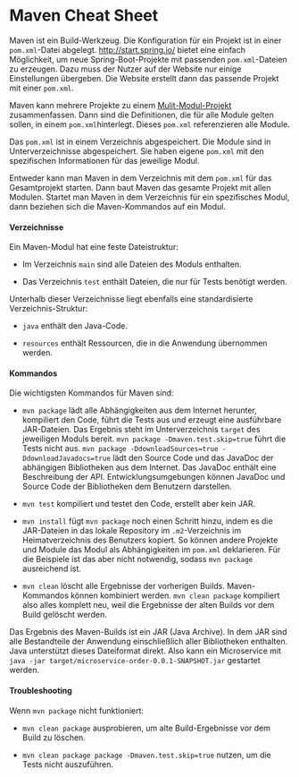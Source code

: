 # Maven Cheat Sheet

Maven ist ein Build-Werkzeug. Die Konfiguration für ein Projekt ist in einer
`pom.xml`-Datei abgelegt. <http://start.spring.io/> bietet eine einfach
Möglichkeit, um neue Spring-Boot-Projekte mit passenden `pom.xml`-Dateien zu
erzeugen.  Dazu muss der Nutzer auf der Website nur einige Einstellungen
übergeben. Die Website erstellt dann das passende Projekt mit einer `pom.xml`.

Maven kann mehrere Projekte zu einem
[Mulit-Modul-Projekt](https://maven.apache.org/guides/mini/guide-multiple-modules.html)
zusammenfassen. Dann sind die Definitionen, die für alle Module gelten sollen,
in einem `pom.xml`hinterlegt. Dieses `pom.xml` referenzieren alle Module.

Das `pom.xml` ist in einem Verzeichnis abgespeichert. Die Module sind in
Unterverzeichnisse abgespeichert.  Sie haben eigene `pom.xml` mit den
spezifischen Informationen für das jeweilige Modul.

Entweder kann man Maven in dem Verzeichnis mit dem `pom.xml` für das
Gesamtprojekt starten. Dann baut Maven das gesamte Projekt mit allen Modulen.
Startet man Maven in dem Verzeichnis für ein spezifisches Modul, dann beziehen
sich die Maven-Kommandos auf ein Modul.

#### Verzeichnisse

Ein Maven-Modul hat eine feste Dateistruktur:

* Im Verzeichnis `main` sind alle Dateien des Moduls enthalten.

* Das Verzeichnis `test` enthält Dateien, die nur für Tests benötigt werden.

Unterhalb dieser Verzeichnisse liegt ebenfalls eine standardisierte
Verzeichnis-Struktur:

* `java` enthält den Java-Code.

* `resources` enthält Ressourcen, die in die Anwendung übernommen werden.

#### Kommandos

Die wichtigsten Kommandos für Maven sind:

* `mvn package` lädt alle Abhängigkeiten aus dem Internet herunter, kompiliert
  den Code, führt die Tests aus und erzeugt eine ausführbare JAR-Dateien. Das
  Ergebnis steht im Unterverzeichnis `target` des jeweiligen Moduls bereit.
  `mvn package -Dmaven.test.skip=true` führt die Tests nicht aus. `mvn package
  -DdownloadSources=true -DdownloadJavadocs=true` lädt den Source Code und das
  JavaDoc der abhängigen Bibliotheken aus dem Internet. Das JavaDoc enthält eine
  Beschreibung der API. Entwicklungsumgebungen können JavaDoc und Source Code
  der Bibliotheken dem Benutzern darstellen.

* `mvn test` kompiliert und testet den Code, erstellt aber kein JAR.

* `mvn install` fügt `mvn package` noch einen Schritt hinzu, indem es die
  JAR-Dateien in das lokale Repository im `.m2`-Verzeichnis im Heimatverzeichnis
  des Benutzers kopiert. So können andere Projekte und Module das Modul als
  Abhängigkeiten im `pom.xml` deklarieren. Für die Beispiele ist das aber nicht
  notwendig, sodass `mvn package` ausreichend ist.

* `mvn clean` löscht alle Ergebnisse der vorherigen Builds. Maven-Kommandos
  können kombiniert werden. `mvn clean package` kompiliert also alles komplett
  neu, weil die Ergebnisse der alten Builds vor dem Build gelöscht werden.

Das Ergebnis des Maven-Builds ist ein JAR (Java Archive). In dem JAR sind alle
Bestandteile der Anwendung einschließlich aller Bibliotheken enthalten. Java
unterstützt dieses Dateiformat direkt. Also kann ein Microservice mit `java -jar
target/microservice-order-0.0.1-SNAPSHOT.jar` gestartet werden.

#### Troubleshooting

Wenn `mvn package` nicht funktioniert:

* `mvn clean package` ausprobieren, um alte Build-Ergebnisse vor dem Build zu
  löschen.

* `mvn clean package package -Dmaven.test.skip=true` nutzen, um die Tests nicht
  auszuführen.
